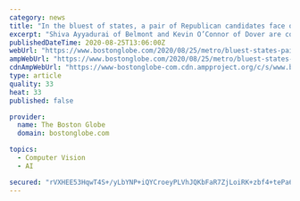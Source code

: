 ```yaml
---
category: news
title: "In the bluest of states, a pair of Republican candidates face off in Senate primary"
excerpt: "Shiva Ayyadurai of Belmont and Kevin O’Connor of Dover are competing for the attention of voters attuned to a different primary contest."
publishedDateTime: 2020-08-25T13:06:00Z
webUrl: "https://www.bostonglobe.com/2020/08/25/metro/bluest-states-pair-republican-candidates-face-off-senate-primary/"
ampWebUrl: "https://www.bostonglobe.com/2020/08/25/metro/bluest-states-pair-republican-candidates-face-off-senate-primary/?outputType=amp"
cdnAmpWebUrl: "https://www-bostonglobe-com.cdn.ampproject.org/c/s/www.bostonglobe.com/2020/08/25/metro/bluest-states-pair-republican-candidates-face-off-senate-primary/?outputType=amp"
type: article
quality: 33
heat: 33
published: false

provider:
  name: The Boston Globe
  domain: bostonglobe.com

topics:
  - Computer Vision
  - AI

secured: "rVXHEE53HqwT4S+/yLbYNP+iQYCroeyPLVhJQKbFaR7ZjLoiRK+zbf4+tePa6Apqp66Loi7yBEdUprhGnwY7y547AKPYFQEV2SHyJjUZtY+gaST8UDRxK7Z+INynhAno+3MlMPwsgiMblsZjRWZDPCJN5a6VMcL86ed5qDDWgtUS/tDupsl4XyKOGhDIqEcClFnM/WUh9q+n2hI1V3fzU7AgF2llstyRo8aJF9419MZ2lnifPBwIScl7/nImF99jZx4p8APCtfuglYLZXUXgRrr/vkZ8++4/DHaXY34yJdIViWigbbU4fWMZ4ygg7Qqjn9o6DaWwyUYm0EfUfrZvBw==;EWE4oCUGHpimuIRVveYEhQ=="
---
```


